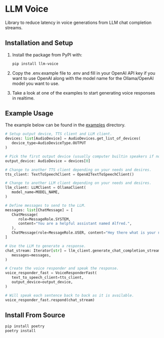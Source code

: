 # LLM Voice

Library to reduce latency in voice generations from LLM chat completion streams.

## Installation and Setup

1. Install the package from PyPI with:

   ```bash
   pip install llm-voice
   ```

2. Copy the .env.example file to .env and fill in your OpenAI API key if you want to use OpenAI along with the model name for the Ollama/OpenAI model you want to use.
3. Take a look at one of the examples to start generating voice responses in realtime.

## Example Usage

The example below can be found in the [examples](./examples/README.md) directory.

```python
# Setup output device, TTS client and LLM client.
devices: list[AudioDevice] = AudioDevices.get_list_of_devices(
   device_type=AudioDeviceType.OUTPUT
)

# Pick the first output device (usually computer builtin speakers if nothing else if connected).
output_device: AudioDevice = devices[0]

# Change to another TTS client depending on your needs and desires.
tts_client: TextToSpeechClient = OpenAITextToSpeechClient()

# Change to another LLM client depending on your needs and desires.
llm_client: LLMClient = OllamaClient(
   model_name=MODEL_NAME,
)

# Define messages to send to the LLM.
messages: list[ChatMessage] = [
   ChatMessage(
      role=MessageRole.SYSTEM,
      content="You are a helpful assistant named Alfred.",
   ),
   ChatMessage(role=MessageRole.USER, content="Hey there what is your name?"),
]

# Use the LLM to generate a response.
chat_stream: Iterator[str] = llm_client.generate_chat_completion_stream(
   messages=messages,
)

# Create the voice responder and speak the response.
voice_responder_fast = VoiceResponderFast(
   text_to_speech_client=tts_client,
   output_device=output_device,
)

# Will speak each sentence back to back as it is available.
voice_responder_fast.respond(chat_stream)
```

## Install From Source

```bash
pip install poetry
poetry install
```
